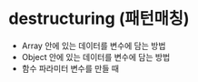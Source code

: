 # destructuring (패턴매칭)

- Array 안에 있는 데이터를 변수에 담는 방법
- Object 안에 있는 데이터를 변수에 담는 방법
- 함수 파라미터 변수를 만들 때
